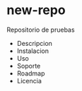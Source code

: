 # new-repo
Repositorio de pruebas

- Descripcion  
- Instalacion  
- Uso  
- Soporte  
- Roadmap  
- Licencia  
